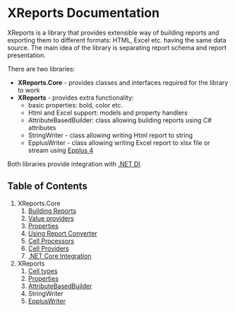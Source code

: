# XReports Documentation

XReports is a library that provides extensible way of building reports and exporting them to different formats: HTML, Excel etc. having the same data source. The main idea of the library is separating report schema and report presentation.

There are two libraries:
- **XReports.Core** - provides classes and interfaces required for the library to work
- **XReports** - provides extra functionality:
    - basic properties: bold, color etc.
    - Html and Excel support: models and property handlers
    - AttributeBasedBuilder: class allowing building reports using C# attributes
    - StringWriter - class allowing writing Html report to string
    - EpplusWriter - class allowing writing Excel report to xlsx file or stream using [Epplus 4](https://github.com/JanKallman/EPPlus)

Both libraries provide integration with [.NET DI](https://learn.microsoft.com/en-us/dotnet/core/extensions/dependency-injection).

## Table of Contents
1. XReports.Core
    1. [Building Reports](xreports.core/building-reports.md)
    2. [Value providers](xreports.core/value-providers.md)
    3. [Properties](xreports.core/properties.md)
    4. [Using Report Converter](xreports.core/using-report-converter.md)
    5. [Cell Processors](xreports.core/cell-processors.md)
    6. [Cell Providers](xreports.core/cell-providers.md)
    7. [.NET Core Integration](xreports.core/net-core-integration.md)
2. XReports
    1. [Cell types](xreports/cell-types.md)
    2. [Properties](xreports/properties.md)
    3. [AttributeBasedBuilder](xreports/attribute-based-builder.md)
    4. StringWriter
    5. [EpplusWriter](xreports/epplus-writer.md)
